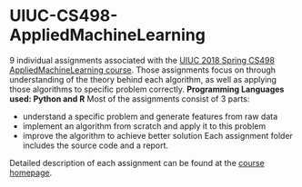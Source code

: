 # UIUC-CS498-AppliedMachineLearning

9 individual assignments associated with the [UIUC 2018 Spring CS498 AppliedMachineLearning course](http://luthuli.cs.uiuc.edu/~daf/courses/AML-18/aml-home.html).
Those assignments focus on through understanding of the theory behind each algorithm, as well as applying those algorithms to specific problem correctly.
**Programming Languages used: Python and R**
Most of the assignments consist of 3 parts:
* understand a specific problem and generate features from raw data
* implement an algorithm from scratch and apply it to this problem
* improve the algorithm to achieve better solution
Each assignment folder includes the source code and a report.

Detailed description of each assignment can be found at the [course homepage](http://luthuli.cs.uiuc.edu/~daf/courses/AML-18/AML-HW-1.html).


